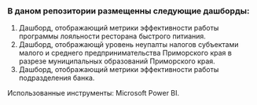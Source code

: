 ### В даном репозитории размещенны следующие дашборды:
1. Дашборд, отображающий метрики эффективности работы программы лояльности ресторана быстрого питиания.  
2. Дашборд, отображающй уровень неупалты налогов субъектами малого и среднего предпринимательства Приморского края в разрезе муниципальных образований Приморского края.  
3. Дашборд, отображающий метрики эффективности работы подразделения банка.

Использованные инструменты: Microsoft Power BI.
